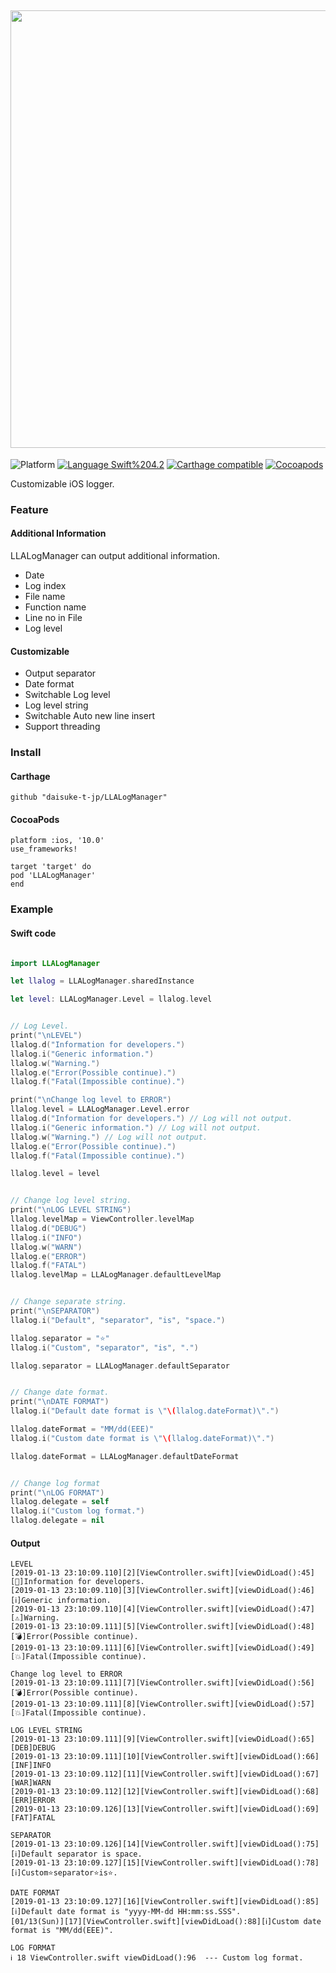 <img src="https://github.com/daisuke-t-jp/LLALogManager/blob/master/doc/header.png" width="700"></br>
------
![Platform](https://img.shields.io/badge/Platform-iOS%2010.0+-blue.svg)
[![Language Swift%204.2](https://img.shields.io/badge/Language-Swift%204.2-orange.svg)](https://developer.apple.com/swift)
[![Carthage compatible](https://img.shields.io/badge/Carthage-compatible-green.svg)](https://github.com/Carthage/Carthage)
[![Cocoapods](https://img.shields.io/cocoapods/v/LLALogManager.svg)](https://cocoapods.org/pods/LLALogManager)

Customizable iOS logger.

### Feature

#### Additional Information
LLALogManager can output additional information.

- Date
- Log index
- File name
- Function name
- Line no in File
- Log level

#### Customizable
- Output separator
- Date format
- Switchable Log level
- Log level string
- Switchable Auto new line insert
- Support threading


### Install
#### Carthage
`github "daisuke-t-jp/LLALogManager"` 

#### CocoaPods
```
platform :ios, '10.0'
use_frameworks!

target 'target' do
pod 'LLALogManager'
end
```


### Example

#### Swift code
```swift

import LLALogManager

let llalog = LLALogManager.sharedInstance

let level: LLALogManager.Level = llalog.level


// Log Level.
print("\nLEVEL")
llalog.d("Information for developers.")
llalog.i("Generic information.")
llalog.w("Warning.")
llalog.e("Error(Possible continue).")
llalog.f("Fatal(Impossible continue).")

print("\nChange log level to ERROR")
llalog.level = LLALogManager.Level.error
llalog.d("Information for developers.") // Log will not output.
llalog.i("Generic information.") // Log will not output.
llalog.w("Warning.") // Log will not output.
llalog.e("Error(Possible continue).")
llalog.f("Fatal(Impossible continue).")

llalog.level = level


// Change log level string.
print("\nLOG LEVEL STRING")
llalog.levelMap = ViewController.levelMap
llalog.d("DEBUG")
llalog.i("INFO")
llalog.w("WARN")
llalog.e("ERROR")
llalog.f("FATAL")
llalog.levelMap = LLALogManager.defaultLevelMap


// Change separate string.
print("\nSEPARATOR")
llalog.i("Default", "separator", "is", "space.")

llalog.separator = "⭐️"
llalog.i("Custom", "separator", "is", ".")

llalog.separator = LLALogManager.defaultSeparator


// Change date format.
print("\nDATE FORMAT")
llalog.i("Default date format is \"\(llalog.dateFormat)\".")

llalog.dateFormat = "MM/dd(EEE)"
llalog.i("Custom date format is \"\(llalog.dateFormat)\".")

llalog.dateFormat = LLALogManager.defaultDateFormat


// Change log format
print("\nLOG FORMAT")
llalog.delegate = self
llalog.i("Custom log format.")
llalog.delegate = nil
```

#### Output
```
LEVEL
[2019-01-13 23:10:09.110][2][ViewController.swift][viewDidLoad():45][🐝]Information for developers.
[2019-01-13 23:10:09.110][3][ViewController.swift][viewDidLoad():46][ℹ️]Generic information.
[2019-01-13 23:10:09.110][4][ViewController.swift][viewDidLoad():47][⚠️]Warning.
[2019-01-13 23:10:09.111][5][ViewController.swift][viewDidLoad():48][💣]Error(Possible continue).
[2019-01-13 23:10:09.111][6][ViewController.swift][viewDidLoad():49][💥]Fatal(Impossible continue).

Change log level to ERROR
[2019-01-13 23:10:09.111][7][ViewController.swift][viewDidLoad():56][💣]Error(Possible continue).
[2019-01-13 23:10:09.111][8][ViewController.swift][viewDidLoad():57][💥]Fatal(Impossible continue).

LOG LEVEL STRING
[2019-01-13 23:10:09.111][9][ViewController.swift][viewDidLoad():65][DEB]DEBUG
[2019-01-13 23:10:09.111][10][ViewController.swift][viewDidLoad():66][INF]INFO
[2019-01-13 23:10:09.112][11][ViewController.swift][viewDidLoad():67][WAR]WARN
[2019-01-13 23:10:09.112][12][ViewController.swift][viewDidLoad():68][ERR]ERROR
[2019-01-13 23:10:09.126][13][ViewController.swift][viewDidLoad():69][FAT]FATAL

SEPARATOR
[2019-01-13 23:10:09.126][14][ViewController.swift][viewDidLoad():75][ℹ️]Default separator is space.
[2019-01-13 23:10:09.127][15][ViewController.swift][viewDidLoad():78][ℹ️]Custom⭐️separator⭐️is⭐️.

DATE FORMAT
[2019-01-13 23:10:09.127][16][ViewController.swift][viewDidLoad():85][ℹ️]Default date format is "yyyy-MM-dd HH:mm:ss.SSS".
[01/13(Sun)][17][ViewController.swift][viewDidLoad():88][ℹ️]Custom date format is "MM/dd(EEE)".

LOG FORMAT
ℹ️ 18 ViewController.swift viewDidLoad():96	 --- Custom log format.
```
